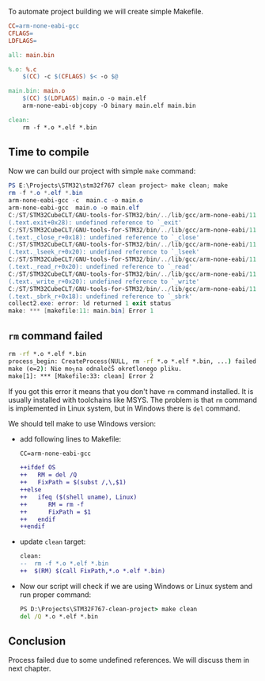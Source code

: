 To automate project building we will create simple Makefile.

```Makefile
CC=arm-none-eabi-gcc
CFLAGS=
LDFLAGS=

all: main.bin

%.o: %.c
	$(CC) -c $(CFLAGS) $< -o $@

main.bin: main.o
	$(CC) $(LDFLAGS) main.o -o main.elf
	arm-none-eabi-objcopy -O binary main.elf main.bin

clean:
	rm -f *.o *.elf *.bin
```

## Time to compile
Now we can build our project with simple `make` command:

```powershell
PS E:\Projects\STM32\stm32f767 clean project> make clean; make
rm -f *.o *.elf *.bin
arm-none-eabi-gcc -c  main.c -o main.o
arm-none-eabi-gcc  main.o -o main.elf
C:/ST/STM32CubeCLT/GNU-tools-for-STM32/bin/../lib/gcc/arm-none-eabi/11.3.1/../../../../arm-none-eabi/bin/ld.exe: C:/ST/STM32CubeCLT/GNU-tools-for-STM32/bin/../lib/gcc/arm-none-eabi/11.3.1/../../../../arm-none-eabi/lib\libc.a(libc_a-exit.o): in function `exit':
(.text.exit+0x28): undefined reference to `_exit'
C:/ST/STM32CubeCLT/GNU-tools-for-STM32/bin/../lib/gcc/arm-none-eabi/11.3.1/../../../../arm-none-eabi/bin/ld.exe: C:/ST/STM32CubeCLT/GNU-tools-for-STM32/bin/../lib/gcc/arm-none-eabi/11.3.1/../../../../arm-none-eabi/lib\libc.a(libc_a-closer.o): in function `_close_r':
(.text._close_r+0x18): undefined reference to `_close'
C:/ST/STM32CubeCLT/GNU-tools-for-STM32/bin/../lib/gcc/arm-none-eabi/11.3.1/../../../../arm-none-eabi/bin/ld.exe: C:/ST/STM32CubeCLT/GNU-tools-for-STM32/bin/../lib/gcc/arm-none-eabi/11.3.1/../../../../arm-none-eabi/lib\libc.a(libc_a-lseekr.o): in function `_lseek_r':
(.text._lseek_r+0x20): undefined reference to `_lseek'
C:/ST/STM32CubeCLT/GNU-tools-for-STM32/bin/../lib/gcc/arm-none-eabi/11.3.1/../../../../arm-none-eabi/bin/ld.exe: C:/ST/STM32CubeCLT/GNU-tools-for-STM32/bin/../lib/gcc/arm-none-eabi/11.3.1/../../../../arm-none-eabi/lib\libc.a(libc_a-readr.o): in function `_read_r':
(.text._read_r+0x20): undefined reference to `_read'
C:/ST/STM32CubeCLT/GNU-tools-for-STM32/bin/../lib/gcc/arm-none-eabi/11.3.1/../../../../arm-none-eabi/bin/ld.exe: C:/ST/STM32CubeCLT/GNU-tools-for-STM32/bin/../lib/gcc/arm-none-eabi/11.3.1/../../../../arm-none-eabi/lib\libc.a(libc_a-writer.o): in function `_write_r':
(.text._write_r+0x20): undefined reference to `_write'
C:/ST/STM32CubeCLT/GNU-tools-for-STM32/bin/../lib/gcc/arm-none-eabi/11.3.1/../../../../arm-none-eabi/bin/ld.exe: C:/ST/STM32CubeCLT/GNU-tools-for-STM32/bin/../lib/gcc/arm-none-eabi/11.3.1/../../../../arm-none-eabi/lib\libc.a(libc_a-sbrkr.o): in function `_sbrk_r':
(.text._sbrk_r+0x18): undefined reference to `_sbrk'
collect2.exe: error: ld returned 1 exit status
make: *** [makefile:11: main.bin] Error 1
```

## `rm` command failed
```cmd
rm -rf *.o *.elf *.bin
process_begin: CreateProcess(NULL, rm -rf *.o *.elf *.bin, ...) failed.
make (e=2): Nie mo┐na odnalečŠ okreťlonego pliku.
make[1]: *** [Makefile:33: clean] Error 2
```

If you got this error it means that you don't have `rm` command installed. It is usually installed with toolchains like MSYS. The problem is that `rm` command is implemented in Linux system, but in Windows there is `del` command.

We should tell make to use Windows version:
- add following lines to Makefile:
	```patch
	CC=arm-none-eabi-gcc

	++ifdef OS
	++   RM = del /Q
	++   FixPath = $(subst /,\,$1)
	++else
	++   ifeq ($(shell uname), Linux)
	++      RM = rm -f
	++      FixPath = $1
	++   endif
	++endif
	```
- update `clean` target:
	```patch
	clean:
	--	rm -f *.o *.elf *.bin
	++	$(RM) $(call FixPath,*.o *.elf *.bin)
	```
- Now our script will check if we are using Windows or Linux system and run proper command:
	```cmd
	PS D:\Projects\STM32F767-clean-project> make clean
	del /Q *.o *.elf *.bin
	```


## Conclusion
Process failed due to some undefined references. We will discuss them in next chapter.